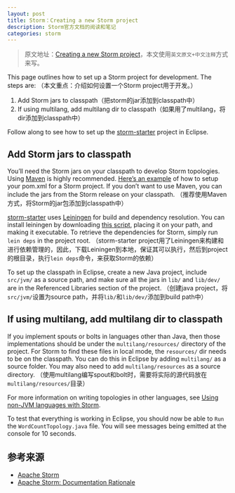 ```yaml
---
layout: post
title: Storm：Creating a new Storm project
description: Storm官方文档的阅读和笔记
categories: storm
---
```


> 原文地址：[Creating a new Storm project](http://storm.apache.org/documentation/Creating-a-new-Storm-project.html)，本文使用`英文原文+中文注释`方式来写。

This page outlines how to set up a Storm project for development. The steps are:
（本文重点：介绍如何设置一个Storm project用于开发。）

1. Add Storm jars to classpath（把storm的jar添加到classpath中）
1. If using multilang, add multilang dir to classpath（如果用了multilang，将dir添加到classpath中）

Follow along to see how to set up the [storm-starter](http://github.com/nathanmarz/storm-starter) project in Eclipse.

## Add Storm jars to classpath

You’ll need the Storm jars on your classpath to develop Storm topologies. Using [Maven](http://storm.apache.org/documentation/Maven.html) is highly recommended. [Here’s an example](https://github.com/nathanmarz/storm-starter/blob/master/m2-pom.xml) of how to setup your pom.xml for a Storm project. If you don’t want to use Maven, you can include the jars from the Storm release on your classpath.
（推荐使用Maven方式，将Storm的jar包添加到classpath中）


[storm-starter](http://github.com/nathanmarz/storm-starter) uses [Leiningen](http://github.com/technomancy/leiningen) for build and dependency resolution. You can install leiningen by downloading [this script](https://raw.github.com/technomancy/leiningen/stable/bin/lein), placing it on your path, and making it executable. To retrieve the dependencies for Storm, simply run `lein deps` in the project root.
（storm-starter project用了Leiningen来构建和进行依赖管理的，因此，下载Leiningen到本地，保证其可以执行，然后到project的根目录，执行`lein deps`命令，来获取Storm的依赖）

To set up the classpath in Eclipse, create a new Java project, include `src/jvm/` as a source path, and make sure all the jars in `lib/` and `lib/dev/` are in the Referenced Libraries section of the project.
（创建java project，将`src/jvm/`设置为source path，并将`lib/`和`lib/dev/`添加到build path中）


## If using multilang, add multilang dir to classpath

If you implement spouts or bolts in languages other than Java, then those implementations should be under the `multilang/resources/` directory of the project. For Storm to find these files in local mode, the `resources/` dir needs to be on the classpath. You can do this in Eclipse by adding `multilang/` as a source folder. You may also need to add `multilang/resources` as a source directory.
（使用multilang编写spout和bolt时，需要将实际的源代码放在`multilang/resources/`目录）

For more information on writing topologies in other languages, see [Using non-JVM languages with Storm](http://storm.apache.org/documentation/Using-non-JVM-languages-with-Storm.html).

To test that everything is working in Eclipse, you should now be able to `Run` the `WordCountTopology.java` file. You will see messages being emitted at the console for 10 seconds.

## 参考来源

* [Apache Storm](http://storm.apache.org/)
* [Apache Storm: Documentation Rationale](http://storm.apache.org/documentation/Rationale.html)




[NingG]:    http://ningg.github.com  "NingG"
